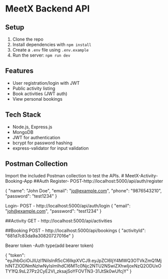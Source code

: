 # MeetX Backend API

## Setup

1. Clone the repo
2. Install dependencies with `npm install`
3. Create a `.env` file using `.env.example`
4. Run the server: `npm run dev`

## Features

- User registration/login with JWT
- Public activity listing
- Book activities (JWT auth)
- View personal bookings

## Tech Stack

- Node.js, Express.js
- MongoDB
- JWT for authentication
- bcrypt for password hashing
- express-validator for input validation

## Postman Collection

Import the included Postman collection to test the APIs.
#   M e e t X - A c t i v i t y - B o o k i n g - A p p 
 
##Auth 
Register-
POST- http://localhost:5000/api/auth/register

{
  "name": "John Doe",
  "email": "jo@example.com",
  "phone": "9876543210",
  "password": "test1234"
}

Login-
POST - http://localhost:5000/api/auth/login
{
  "email": "joh@example.com",
  "password": "test1234"
}

##Activity
GET - http://localhost:5000/api/activities 

##Booking 
POST - http://localhost:5000/api/bookings
{
  "activityId": "681d7c83da9a30820727016e"
}

Bearer token -Auth type(add bearer token)

{
    "token": "eyJhbGciOiJIUzI1NiIsInR5cCI6IkpXVCJ9.eyJpZCI6IjY4MWQ3OTVkZmQ1MjhlNTZlODNmNzIwNyIsImlhdCI6MTc0Njc2NTU2NSwiZXhwIjoxNzQ2ODUxOTY1fQ.9sL27Pz2CyE2VI_zksajSoYFOVTN3-31JtSk0wUfcjY"
}


